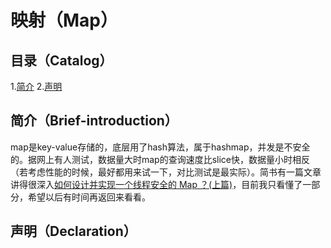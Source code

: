 # 映射（Map）
## 目录（Catalog）
1.[简介](#简介#brief-intruduction)
2.[声明](#声明#)
## 简介（Brief-introduction）
map是key-value存储的，底层用了hash算法，属于hashmap，并发是不安全的。据网上有人测试，数据量大时map的查询速度比slice快，数据量小时相反（若考虑性能的时候，最好都用来试一下，对比测试是最实际）。简书有一篇文章讲得很深入[如何设计并实现一个线程安全的 Map ？(上篇)](https://www.jianshu.com/p/cd41ca8741f4)，目前我只看懂了一部分，希望以后有时间再返回来看看。
## 声明（Declaration）
